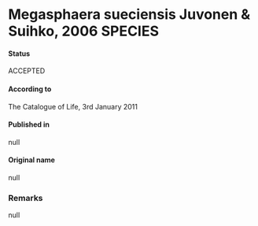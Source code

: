 # Megasphaera sueciensis Juvonen & Suihko, 2006 SPECIES

#### Status
ACCEPTED

#### According to
The Catalogue of Life, 3rd January 2011

#### Published in
null

#### Original name
null

### Remarks
null